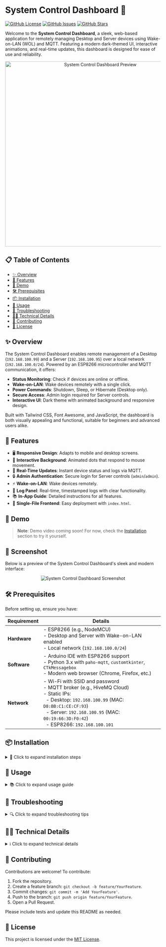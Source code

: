 # System Control Dashboard 🚀

[![GitHub License](https://img.shields.io/github/license/xai-org/grok)](https://github.com/xai-org/grok/blob/main/LICENSE) 
[![GitHub Issues](https://img.shields.io/github/issues-raw/xai-org/grok)](https://github.com/xai-org/grok/issues) 
[![GitHub Stars](https://img.shields.io/github/stars/xai-org/grok)](https://github.com/xai-org/grok/stargazers)

Welcome to the **System Control Dashboard**, a sleek, web-based application for remotely managing Desktop and Server devices using Wake-on-LAN (WOL) and MQTT. Featuring a modern dark-themed UI, interactive animations, and real-time updates, this dashboard is designed for ease of use and reliability.

<p align="center">
  <img src="https://via.placeholder.com/800x400.png?text=System+Control+Dashboard+Preview" alt="System Control Dashboard Preview" width="600">
</p>

## 📋 Table of Contents

- [✨ Overview](#-overview)
- [🌟 Features](#-features)
- [🎥 Demo](#-demo)
- [🛠️ Prerequisites](#-prerequisites)
- [📦 Installation](#-installation)
- [📖 Usage](#-usage)
- [🐛 Troubleshooting](#-troubleshooting)
- [🧑‍💻 Technical Details](#-technical-details)
- [🤝 Contributing](#-contributing)
- [📜 License](#-license)

## ✨ Overview

The System Control Dashboard enables remote management of a Desktop (`192.168.100.99`) and a Server (`192.168.100.95`) over a local network (`192.168.100.0/24`). Powered by an ESP8266 microcontroller and MQTT communication, it offers:

- **Status Monitoring**: Check if devices are online or offline.
- **Wake-on-LAN**: Wake devices remotely with a single click.
- **Power Commands**: Shutdown, Sleep, or Hibernate (Desktop only).
- **Secure Access**: Admin login required for Server controls.
- **Interactive UI**: Dark theme with animated background and responsive design.

Built with Tailwind CSS, Font Awesome, and JavaScript, the dashboard is both visually appealing and functional, suitable for beginners and advanced users alike.

## 🌟 Features

- 🖥️ **Responsive Design**: Adapts to mobile and desktop screens.
- 🎨 **Interactive Background**: Animated dots that respond to mouse movement.
- 🔄 **Real-Time Updates**: Instant device status and logs via MQTT.
- 🔒 **Admin Authentication**: Secure login for Server controls (`admin`/`admin`).
- ⚡ **Wake-on-LAN**: Wake devices remotely.
- 📜 **Log Panel**: Real-time, timestamped logs with clear functionality.
- 📚 **In-App Guide**: Detailed instructions for all features.
- 🚀 **Single-File Frontend**: Easy deployment with `index.html`.

## 🎥 Demo

> **Note**: Demo video coming soon! For now, check the [Installation](#-installation) section to try it yourself.

## 📸 Screenshot

Below is a preview of the System Control Dashboard's sleek and modern interface:

<p align="center">
  <img src="https://raw.githubusercontent.com/CodeWizard-404/ESP-desktop-control-dashboard/refs/heads/main/ESP-desktop-control-dashboard.png" alt="System Control Dashboard Screenshot">
</p>

## 🛠️ Prerequisites

Before setting up, ensure you have:

| Requirement | Details |
|-------------|---------|
| **Hardware** | - ESP8266 (e.g., NodeMCU)<br>- Desktop and Server with Wake-on-LAN enabled<br>- Local network (`192.168.100.0/24`) |
| **Software** | - Arduino IDE with ESP8266 support<br>- Python 3.x with `paho-mqtt`, `customtkinter`, `CTkMessagebox`<br>- Modern web browser (Chrome, Firefox, etc.) |
| **Network** | - Wi-Fi with SSID and password<br>- MQTT broker (e.g., HiveMQ Cloud)<br>- Static IPs:<br>&nbsp;&nbsp;- Desktop: `192.168.100.99` (MAC: `D8:BB:C1:CE:CF:93`)<br>&nbsp;&nbsp;- Server: `192.168.100.95` (MAC: `00:19:66:3D:F0:42`)<br>&nbsp;&nbsp;- ESP8266: `192.168.100.101` |

## 📦 Installation

<details>
<summary>🔧 Click to expand installation steps</summary>

1. **Clone the Repository**:
   ```bash
   git clone https://github.com/your-username/system-control-dashboard.git
   cd system-control-dashboard
   ```

2. **Set Up the ESP8266**:
   - Install [Arduino IDE](https://www.arduino.cc/en/software) and add [ESP8266 board support](https://github.com/esp8266/Arduino).
   - Install libraries: `ESP8266WiFi`, `PubSubClient`, `ESPping`.
   - Open `esp8266.ino` in Arduino IDE.
   - Update Wi-Fi credentials:
     ```cpp
     const char* ssid = "Your-WiFi-SSID";
     const char* password = "Your-WiFi-Password";
     ```
   - Update MQTT broker details (if using a custom broker):
     ```cpp
     const char* mqttServer = "your-mqtt-broker";
     const char* mqttUser = "your-mqtt-username";
     const char* mqttPassword = "your-mqtt-password";
     ```
   - Upload to ESP8266.

3. **Set Up the Desktop Client**:
   - Install Python 3.x and required libraries:
     ```bash
     pip install paho-mqtt customtkinter CTkMessagebox
     ```
   - Save the Python script as `desktop_client.py`.
   - Update MQTT broker details (if necessary):
     ```python
     MQTT_SERVER = "your-mqtt-broker"
     MQTT_USER = "your-mqtt-username"
     MQTT_PASS = "your-mqtt-password"
     ```
   - Run the script:
     ```bash
     python desktop_client.py
     ```

4. **Host the Dashboard**:
   - Place `index.html` in a web server directory (e.g., using `http-server`):
     ```bash
     npm install -g http-server
     http-server
     ```
   - Alternatively, open `index.html` in a browser (note: WebSocket may be restricted).
   - Access via `http://localhost:8080` or the server URL.

5. **Configure Devices**:
   - Enable Wake-on-LAN in BIOS/UEFI for Desktop and Server.
   - Set static IPs and MAC addresses as listed in [Prerequisites](#-prerequisites).
   - Ensure all devices are on the same network.

</details>

## 📖 Usage

<details>
<summary>📚 Click to expand usage guide</summary>

### Getting Started
1. Open the dashboard in a browser.
2. The **Desktop** section automatically checks the device's status.
3. Click the **Guide** button (❓) in the top-right to view the in-app guide.
4. To access **Server** controls, click "Server (Admin)" and log in with `admin`/`admin`.

### Managing the Desktop
Control your Desktop (`192.168.100.99`) with these actions:

- **Check Status**:
  - Click `Refresh` (🔄) to check if the Desktop is online/offline.
  - **Status Indicators**:
    - 🟢 **White Dot**: Online (`Shutdown`, `Sleep`, `Hibernate` buttons).
    - ⚪ **Gray Dot**: Offline (`Wake Up` button).
    - ⚪ **Waking Up...**: During wake-up attempts.
    - ⚪ **Offline (Timeout)**: Wake-up fails after 60 seconds.

- **Wake Up**:
  - Click `Wake Up` (⚡) to send a Wake-on-LAN signal.
  - Logs show: `Sent wake-up signal to Desktop. Waiting for it to come online...`.

- **Power Commands** (when online):
  - `Shutdown` (⏻): Powers off the Desktop.
  - `Sleep` (🛌): Low-power sleep mode.
  - `Hibernate` (❄): Saves state and powers off.
  - A 5-second auto-confirm popup appears on the Desktop.

### Managing the Server (Admin Access)
Control the Server (`192.168.100.95`) after logging in:

- **Accessing Controls**:
  - Click "Server (Admin)" to expand.
  - Enter `admin`/`admin` in the login modal.
  - Server controls appear after login.

- **Check Status**:
  - Click `Refresh` (🔄) to check Server status.
  - **Status Indicators**:
    - 🟢 **White Dot**: Online (`Shutdown`, `Sleep` buttons).
    - ⚪ **Gray Dot**: Offline (`Wake Up` button).
    - ⚪ **Waking Up...**: During wake-up attempts.
    - ⚪ **Offline (Timeout)**: Wake-up fails after 3 minutes.

- **Wake Up**:
  - Click `Wake Up` (⚡) to send a Wake-on-LAN signal (up to 3 minutes).
  - Logs show: `Server starting. 15 seconds before checking again.`.

- **Power Commands** (when online):
  - `Shutdown` (⏻): Powers off the Server.
  - `Sleep` (🛌): Low-power sleep mode.

### Using the Log Panel
The log panel (📜) displays real-time, timestamped logs:

- **Example Logs**:
  ```plaintext
  [06:28:03 PM] Desktop online. Reply 'off', 'sleep', or 'ht'
  [06:28:10 PM] Sent wake-up signal to Server. Waiting for it to come online...
  [06:28:25 PM] Timeout: Desktop did not come online in time.
  ```

- **Manage Logs**:
  - **Scroll**: View older logs (max height: 20rem).
  - **Clear**: Click `Clear` (🗑️) to reset (`Logs cleared.`).

</details>

## 🐛 Troubleshooting

<details>
<summary>🔍 Click to expand troubleshooting tips</summary>

- **Status Stuck on "Checking status..."**:
  - Refresh the page or click `Refresh` (🔄).
  - Ensure internet and MQTT broker (`wss://5239ffaebcbc49c6890527ee9c4b76e8.s1.eu.hivemq.cloud:8884/mqtt`) are accessible.
- **Wake-Up Fails with "Timeout"**:
  - Verify Wake-on-LAN is enabled in BIOS/UEFI.
  - Check network connectivity and ESP8266 power.
  - Confirm MAC/IP addresses in `esp8266.ino`.
- **Admin Login Fails**:
  - Use `admin`/`admin` (case-sensitive).
- **No Device Response**:
  - Check logs for `Disconnected from broker`.
  - Refresh the page to reconnect.
- **Buttons Disabled**:
  - For Server: Log in as admin.
  - For Desktop: Wait for status check to complete.
- **ESP8266 Issues**:
  - Use Serial Monitor (115200 baud) for errors.
  - Verify Wi-Fi/MQTT credentials.

</details>

## 🧑‍💻 Technical Details

<details>
<summary>ℹ️ Click to expand technical details</summary>

- **Frontend** (`index.html`):
  - Built with HTML, JavaScript, Tailwind CSS, and `mqtt.min.js`.
  - Features an interactive canvas with animated dots responding to mouse movement.
  - Uses Font Awesome for icons (e.g., `fa-desktop`, `fa-bolt`).
  - Responsive modals for admin login and guide.

- **ESP8266 Backend** (`esp8266.ino`):
  - Runs on ESP8266 with `ESP8266WiFi`, `PubSubClient`, `ESPping`.
  - Sends Wake-on-LAN UDP magic packets.
  - Supports proxy connections (e.g., SSH on port 2222).
  - Subscribes to MQTT topics: `status/desktop`, `status/server`, `wake/desktop`, `wake/server`.

- **Desktop Client** (`desktop_client.py`):
  - Python script using `paho-mqtt`, `customtkinter`, `CTkMessagebox`.
  - Listens on `desktop/commands` for `off`, `sleep`, `ht`.
  - Displays 5-second auto-confirm popups.
  - Executes system commands (`shutdown /s`, `rundll32.exe`, `shutdown /h`).

- **MQTT Setup**:
  - Broker: `wss://5239ffaebcbc49c6890527ee9c4b76e8.s1.eu.hivemq.cloud:8884/mqtt`
  - Credentials: `ESP_WOL`/`@PasswordMQTT404*`
  - Topics:
    - `status/desktop`, `status/server`: Status and commands.
    - `wake/desktop`, `wake/server`: Wake-on-LAN triggers.
    - `desktop/commands/reply`, `server/commands/reply`: Responses.

- **Timeouts**:
  - Desktop wake-up: 60 seconds.
  - Server wake-up: 3 minutes.
  - Proxy connection: 3 minutes.

</details>

## 🤝 Contributing

Contributions are welcome! To contribute:

1. Fork the repository.
2. Create a feature branch: `git checkout -b feature/YourFeature`.
3. Commit changes: `git commit -m 'Add YourFeature'`.
4. Push to the branch: `git push origin feature/YourFeature`.
5. Open a Pull Request.

Please include tests and update this README as needed.

## 📜 License

This project is licensed under the [MIT License](LICENSE).
